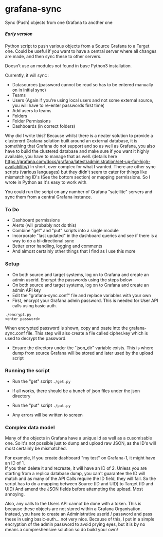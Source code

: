 # grafana-sync
Sync (Push) objects from one Grafana to another one

##### Early version

Python script to push various objects from a Source Grafana to a Target one.
Could be useful if you want to have a central server where all changes are made, and then sync these to other servers.

Doesn't use an modules not found in base Python3 installation.

Currently, it will sync :
* Datasources (password cannot be read so has to be entered manually on in initial sync)
* Teams
* Users (Again if you're using local users and not some external source, you will have to re-enter passwords first time)
* Add users to teams
* Folders
* Folder Permissions
* Dashboards (in correct folders)

Why did I write this?  Because whilst there is a neater solution to provide a clustererd Grafana solution built around an external database, it is something that Grafana do not support and so as well as Grafana, you also have to build the clustered database and make sure if you want it highly available, you have to manage that as well.
(details here https://grafana.com/docs/grafana/latest/administration/set-up-for-high-availability/)
In short, over complex for what I wanted.
There are other sync scripts (various languages) but they didn't seem to cater for things like mismatching ID's (See the bottom section) or mapping permissions. 
So I wrote in Python as it's easy to work with.

You could run the script on any number of Grafana "satellite" servers and sync them from a central Grafana instance.

### To Do
* Dashboard permissions
* Alerts (will probably not do this)
* Combine "get" and "put" scripts into a single module
* Incorporate "last updated" in the dashboard queries and see if there is a way to do a bi-directional sync
* Better error handling, logging and comments
* And almost certainly other things that I find as I use this more

### Setup 
* On both source and target systems, log on to Grafana and create an admin userid.  Encrypt the passwords using the steps below
* On both source and target systems, log on to Grafana and create an admin API key
* Edit the "grafana-sync.conf" file and replace variables with your own
* First, encrypt your Grafana admin password.  This is needed for User API calls using basic auth.
```
./encrypt.py
<enter password>
```
When encrypted password is shown, copy and paste into the grafana-sync.conf file.  This step will also create a file called cipher.key which is used to decrypt the password.
* Ensure the directory under the "json_dir" variable exists.  This is where dump from source Grafana will be stored and later used by the upload script

### Running the script

* Run the "get" script
```./get.py```
* If all works, there should be a bunch of json files under the json directory

* Run the "put" script
```./put.py```
* Any errors will be written to screen


### Complex data model
Many of the objects in Grafana have a unique Id as well as a cusomisable one.
So it's not possible just to dump and upload raw JSON, as the ID's will most certainly be mismatched.

For example, If you create dashboard "my test" on Grafana-1, it might have an ID of 1.  
If you then delete it and recreate, it will have an ID of 2. 
Unless you are starting from a replica database dump, you can't guarantee the ID will match and as many of the API Calls require the ID field, they will fail.
So the script has to do a mapping between Source (ID and UID) to Target (ID and UID) And amend the JSON fields before attempting the upload.  Most annoying.

Also, any calls to the Users API cannot be done with a token.  This is because these objects are not stored within a Grafana Organisation.  Instead, you have to create an Administrative userid / password and pass these in using basic-auth....not very nice.
Because of this, I put in a simple encryption of the admin password to avoid prying eyes, but it is by no means a compreshensive solution so do build your own!
